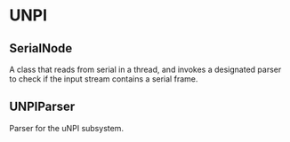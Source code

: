 UNPI
====

SerialNode
----------

A class that reads from serial in a thread, and invokes a
designated parser to check if the input stream contains a
serial frame.


UNPIParser
----------

Parser for the uNPI subsystem.

